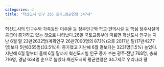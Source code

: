 ```yaml
---
categories: d
title: "혁신도시 인구 335 증가…평균연령 347세"
---
```

혁신도시의 인구수와 가족동반 이주율 등 정주인구와 학교·편의시설 등 핵심 정주시설의 공급이 증가하고 있는 것으로 나타났다.26일 국토교통부에 따르면 혁신도시 인구는 지난 6월 말 23만2632명(계획인구 26만7000명의 87.1%)으로 2017년 말(17만4277명)보다 5만8355명(33.5%)이 증가했고 지난해 6월 말보다는 3231명(1.5%) 늘었다.지난해 6월 말부터 올해 6월 말까지 혁신도시별 인구 증가 수는 광주·전남 768명, 충북 716명, 경남 634명 순으로 높았다.혁신도시의 평균연령은 34.7세로 우리나라 평